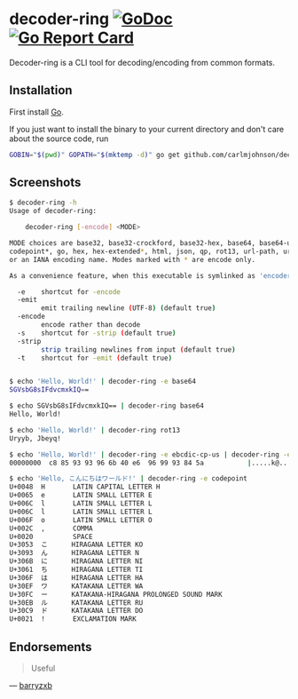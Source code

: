 # decoder-ring [![GoDoc](https://godoc.org/github.com/carlmjohnson/decoder-ring?status.svg)](https://godoc.org/github.com/carlmjohnson/decoder-ring) [![Go Report Card](https://goreportcard.com/badge/github.com/carlmjohnson/decoder-ring)](https://goreportcard.com/report/github.com/carlmjohnson/decoder-ring)

Decoder-ring is a CLI tool for decoding/encoding from common formats.

## Installation

First install [Go](http://golang.org).

If you just want to install the binary to your current directory and don't care about the source code, run

```bash
GOBIN="$(pwd)" GOPATH="$(mktemp -d)" go get github.com/carlmjohnson/decoder-ring
```


## Screenshots
```bash
$ decoder-ring -h
Usage of decoder-ring:

    decoder-ring [-encode] <MODE>

MODE choices are base32, base32-crockford, base32-hex, base64, base64-url,
codepoint*, go, hex, hex-extended*, html, json, qp, rot13, url-path, url-query,
or an IANA encoding name. Modes marked with * are encode only.

As a convenience feature, when this executable is symlinked as 'encoder-ring', -e defaults to true.

  -e    shortcut for -encode
  -emit
        emit trailing newline (UTF-8) (default true)
  -encode
        encode rather than decode
  -s    shortcut for -strip (default true)
  -strip
        strip trailing newlines from input (default true)
  -t    shortcut for -emit (default true)


$ echo 'Hello, World!' | decoder-ring -e base64
SGVsbG8sIFdvcmxkIQ==

$ echo SGVsbG8sIFdvcmxkIQ== | decoder-ring base64
Hello, World!

$ echo 'Hello, World!' | decoder-ring rot13
Uryyb, Jbeyq!

$ echo 'Hello, World!' | decoder-ring -e ebcdic-cp-us | decoder-ring -e hex-extended
00000000  c8 85 93 93 96 6b 40 e6  96 99 93 84 5a           |.....k@.....Z|

$ echo 'Hello, こんにちはワールド!' | decoder-ring -e codepoint
U+0048  H       LATIN CAPITAL LETTER H
U+0065  e       LATIN SMALL LETTER E
U+006C  l       LATIN SMALL LETTER L
U+006C  l       LATIN SMALL LETTER L
U+006F  o       LATIN SMALL LETTER O
U+002C  ,       COMMA
U+0020          SPACE
U+3053  こ      HIRAGANA LETTER KO
U+3093  ん      HIRAGANA LETTER N
U+306B  に      HIRAGANA LETTER NI
U+3061  ち      HIRAGANA LETTER TI
U+306F  は      HIRAGANA LETTER HA
U+30EF  ワ      KATAKANA LETTER WA
U+30FC  ー      KATAKANA-HIRAGANA PROLONGED SOUND MARK
U+30EB  ル      KATAKANA LETTER RU
U+30C9  ド      KATAKANA LETTER DO
U+0021  !       EXCLAMATION MARK
```

## Endorsements

> Useful

— [barryzxb](https://www.reddit.com/r/golang/comments/86ewvx/decoderring_a_cli_tool_for_decodingencoding_from/dw4vmdy/)
